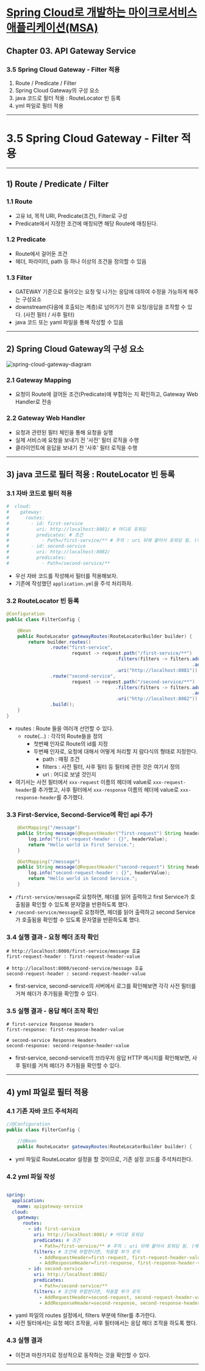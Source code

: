 # <a href = "../README.md" target="_blank">Spring Cloud로 개발하는 마이크로서비스 애플리케이션(MSA)</a>
## Chapter 03. API Gateway Service
### 3.5 Spring Cloud Gateway - Filter 적용
1) Route / Predicate / Filter
2) Spring Cloud Gateway의 구성 요소
3) java 코드로 필터 적용 : RouteLocator 빈 등록
4) yml 파일로 필터 적용

---

# 3.5 Spring Cloud Gateway - Filter 적용

---

## 1) Route / Predicate / Filter

### 1.1 Route
- 고유 Id, 목적 URI, Predicate(조건), Filter로 구성
- Predicate에서 지정한 조건에 매칭되면 해당 Route에 매칭된다.

### 1.2 Predicate
- Route에서 걸어둔 조건
- 헤더, 파라미터, path 등 하나 이상의 조건을 정의할 수 있음

### 1.3 Filter
- GATEWAY 기준으로 들어오는 요청 및 나가는 응답에 대하여 수정을 가능하게 해주는 구성요소
- downstream(다음에 호출되는 계층)로 넘어가기 전후 요청/응답을 조작할 수 있다. (사전 필터 / 사후 필터)
- java 코드 또는 yaml 파일을 통해 작성할 수 있음

---

## 2) Spring Cloud Gateway의 구성 요소
![spring-cloud-gateway-diagram](img/spring-cloud-gateway-diagram.jpg)

### 2.1 Gateway Mapping
- 요청이 Route에 걸어둔 조건(Predicate)에 부합하는 지 확인하고, Gateway Web Handler로 전송

### 2.2 Gateway Web Handler
- 요청과 관련된 필터 체인을 통해 요청을 실행
- 실제 서비스에 요청을 보내기 전 '사전' 필터 로직을 수행
- 클라이언트에 응답을 보내기 전 '사후' 필터 로직을 수행

---

## 3) java 코드로 필터 적용 : RouteLocator 빈 등록

### 3.1 자바 코드로 필터 적용
```yaml
#  cloud:
#    gateway:
#      routes:
#        - id: first-service
#          uri: http://localhost:8081/ # 어디로 포워딩
#          predicates: # 조건
#            - Path=/first-service/** # 주의 : uri 뒤에 붙어서 포워딩 됨. (예: http://localhost:8081/firstservice/** )
#        - id: second-service
#          uri: http://localhost:8082/
#          predicates:
#            - Path=/second-service/**
```
- 우선 자바 코드를 작성해서 필터를 적용해보자.
- 기존에 작성했던 `application.yml`을 주석 처리하자.

### 3.2 RouteLocator 빈 등록
```java
@Configuration
public class FilterConfig {

    @Bean
    public RouteLocator gatewayRoutes(RouteLocatorBuilder builder) {
        return builder.routes()
                .route("first-service",
                        request -> request.path("/first-service/**")
                                        .filters(filters -> filters.addRequestHeader("first-request", "first-request-header-value")
                                                                    .addResponseHeader("first-response", "first-response-header-value"))
                                        .uri("http://localhost:8081"))
                .route("second-service",
                        request -> request.path("/second-service/**")
                                        .filters(filters -> filters.addRequestHeader("second-request", "second-request-header-value")
                                                                    .addResponseHeader("second-response", "second-response-header-value"))
                                        .uri("http://localhost:8082"))
                .build();
    }
}
```
- routes : Route 들을 여러개 선언할 수 있다.
  - route(...) : 각각의 Route들을 정의
    - 첫번째 인자로 Route의 id를 지정
    - 두번째 인자로, 요청에 대해서 어떻게 처리할 지 람다식의 형태로 지정한다.
      - path : 매핑 조건
      - filters : 사전 필터, 사후 필터 등 필터에 관한 것은 여기서 정의
      - uri : 어디로 보낼 것인지
- 여기서는 사전 필터에서 `xxx-request` 이름의 헤더에 value로 `xxx-request-header`를 추가했고,
사후 필터에서 `xxx-response` 이름의 헤더에 value로 `xxx-response-header`를 추가했다.

### 3.3 First-Service, Second-Service에 확인 api 추가
```java
    @GetMapping("/message")
    public String message(@RequestHeader("first-request") String headerValue) {
        log.info("first-request-header : {}", headerValue);
        return "Hello world in First Service.";
    }
```
```java
    @GetMapping("/message")
    public String message(@RequestHeader("second-request") String headerValue) {
        log.info("second-request-header : {}", headerValue);
        return "Hello world in Second Service.";
    }
```
- `/first-service/message`로 요청하면, 헤더를 읽어 출력하고 first Service가 호출됨을 확인할 수 있도록 문자열을 반환하도록 했다.
- `/second-service/message`로 요청하면, 헤더를 읽어 출력하고 second Service가 호출됨을 확인할 수 있도록 문자열을 반환하도록 했다.

### 3.4 실행 결과 - 요청 헤더 조작 확인
```shell
# http://localhost:8000/first-service/message 호출
first-request-header : first-request-header-value

# http://localhost:8000/second-service/message 호출
second-request-header : second-request-header-value
```
- first-service, second-service의 서버에서 로그를 확인해보면 각각 사전 필터를 거쳐 헤더가 추가됨을 확인할 수 있다.


### 3.5 실행 결과 - 응답 헤더 조작 확인
```shell
# first-service Response Headers
first-response: first-response-header-value

# second-service Response Headers
second-response: second-response-header-value
```
- first-service, second-service의 브라우저 응답 HTTP 메시지를 확인해보면, 사후 필터를 거쳐 헤더가 추가됨을 확인할 수 있다.

---

## 4) yml 파일로 필터 적용

### 4.1 기존 자바 코드 주석처리
```java
//@Configuration
public class FilterConfig {

    //@Bean
    public RouteLocator gatewayRoutes(RouteLocatorBuilder builder) {
```
- yml 파일로 RouteLocator 설정을 할 것이므로, 기존 설정 코드를 주석처리한다.

### 4.2 yml 파일 작성
```yaml

spring:
  application:
    name: apigateway-service
  cloud:
    gateway:
      routes:
        - id: first-service
          uri: http://localhost:8081/ # 어디로 포워딩
          predicates: # 조건
            - Path=/first-service/** # 주의 : uri 뒤에 붙어서 포워딩 됨. (예: http://localhost:8081/firstservice/** )
          filters: # 조건에 부합한다면, 적용할 부가 로직
            - AddRequestHeader=first-request, first-request-header-value2
            - AddResponseHeader=first-response, first-response-header-value2
        - id: second-service
          uri: http://localhost:8082/
          predicates:
            - Path=/second-service/**
          filters: # 조건에 부합한다면, 적용할 부가 로직
            - AddRequestHeader=second-request, second-request-header-value2
            - AddResponseHeader=second-response, second-response-header-value2

```
- yaml 파일의 routes 설정에서, filters 부분에 filter를 추가한다.
- 사전 필터에서는 요청 헤더 조작을, 사후 필터에서는 응답 헤더 조작을 하도록 했다.

### 4.3 실행 결과
- 이전과 마찬가지로 정상적으로 동작하는 것을 확인할 수 있다.

---
